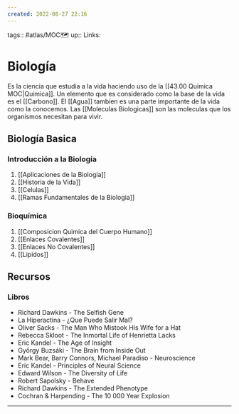 ```yaml
---
created: 2022-08-27 22:16
---
```

tags:: #atlas/MOC🗺 
up:: 
Links: 
# Biología
Es la ciencia que estudia a la vida haciendo uso de la [[43.00 Quimica MOC|Quimica]]. Un elemento que es considerado como la base de la vida es el [[Carbono]]. El [[Agua]] tambien es una parte importante de la vida como la conocemos. Las [[Moleculas Biologicas]] son las moleculas que los organismos necesitan para vivir.

## Biología Basica
### Introducción a la Biología
1. [[Aplicaciones de la Biologia]]
2. [[Historia de la Vida]]
3. [[Celulas]]
4. [[Ramas Fundamentales de la Biologia]]

### Bioquímica
1. [[Composicion Quimica del Cuerpo Humano]]
2. [[Enlaces Covalentes]]
3. [[Enlaces No Covalentes]]
4. [[Lipidos]]

## Recursos
### Libros
- Richard Dawkins - The Selfish Gene
- La Hiperactina - ¿Que Puede Salir Mal? 
- Oliver Sacks - The Man Who Mistook His Wife for a Hat 
- Rebecca Skloot - The Inmortal Life of Henrietta Lacks
- Eric Kandel - The Age of Insight
- György Buzsáki - The Brain from Inside Out
- Mark Bear, Barry Connors, Michael Paradiso - Neuroscience
- Eric Kandel - Principles of Neural Science
- Edward Wilson - The Diversity of Life
- Robert Sapolsky - Behave
- Richard Dawkins - The Extended Phenotype
- Cochran & Harpending - The 10 000 Year Explosion 
___
